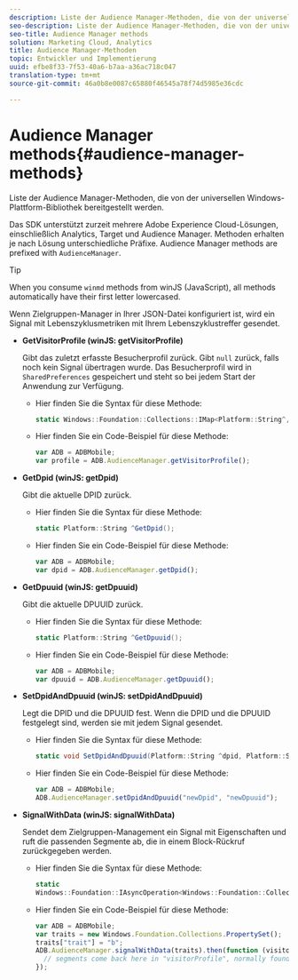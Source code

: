 ```yaml
---
description: Liste der Audience Manager-Methoden, die von der universellen Windows-Plattform-Bibliothek bereitgestellt werden.
seo-description: Liste der Audience Manager-Methoden, die von der universellen Windows-Plattform-Bibliothek bereitgestellt werden.
seo-title: Audience Manager methods
solution: Marketing Cloud, Analytics
title: Audience Manager-Methoden
topic: Entwickler und Implementierung
uuid: efbe8f33-7f53-40a6-b7aa-a36ac718c047
translation-type: tm+mt
source-git-commit: 46a0b8e0087c65880f46545a78f74d5985e36cdc

---
```



# Audience Manager methods{#audience-manager-methods}

Liste der Audience Manager-Methoden, die von der universellen Windows-Plattform-Bibliothek bereitgestellt werden.

Das SDK unterstützt zurzeit mehrere Adobe Experience Cloud-Lösungen, einschließlich Analytics, Target und Audience Manager. Methoden erhalten je nach Lösung unterschiedliche Präfixe. Audience Manager methods are prefixed with `AudienceManager`.

>[!TIP]
>
>When you consume `winmd` methods from winJS (JavaScript), all methods automatically have their first letter lowercased.

Wenn Zielgruppen-Manager in Ihrer JSON-Datei konfiguriert ist, wird ein Signal mit Lebenszyklusmetriken mit Ihrem Lebenszyklustreffer gesendet.

* **GetVisitorProfile (winJS: getVisitorProfile)**

   Gibt das zuletzt erfasste Besucherprofil zurück. Gibt `null` zurück, falls noch kein Signal übertragen wurde. Das Besucherprofil wird in `SharedPreferences` gespeichert und steht so bei jedem Start der Anwendung zur Verfügung.

   * Hier finden Sie die Syntax für diese Methode:

      ```csharp
      static Windows::Foundation::Collections::IMap<Platform::String^,Platform::Object^> ^GetVisitorProfile();
      ```

   * Hier finden Sie ein Code-Beispiel für diese Methode:

      ```js
      var ADB = ADBMobile; 
      var profile = ADB.AudienceManager.getVisitorProfile();
      ```

* **GetDpid (winJS: getDpid)**

   Gibt die aktuelle DPID zurück.

   * Hier finden Sie die Syntax für diese Methode:

      ```csharp
      static Platform::String ^GetDpid();
      ```

   * Hier finden Sie ein Code-Beispiel für diese Methode:

      ```js
      var ADB = ADBMobile;
      var dpid = ADB.AudienceManager.getDpid(); 
      ```

* **GetDpuuid (winJS: getDpuuid)**

   Gibt die aktuelle DPUUID zurück.

   * Hier finden Sie die Syntax für diese Methode:

      ```csharp
      static Platform::String ^GetDpuuid();
      ```

   * Hier finden Sie ein Code-Beispiel für diese Methode:

      ```js
      var ADB = ADBMobile; 
      var dpuuid = ADB.AudienceManager.getDpuuid();
      ```

* **SetDpidAndDpuuid (winJS: setDpidAndDpuuid)**

   Legt die DPID und die DPUUID fest. Wenn die DPID und die DPUUID festgelegt sind, werden sie mit jedem Signal gesendet.

   * Hier finden Sie die Syntax für diese Methode:

      ```csharp
      static void SetDpidAndDpuuid(Platform::String ^dpid, Platform::String ^dpuuid);
      ```

   * Hier finden Sie ein Code-Beispiel für diese Methode:

      ```js
      var ADB = ADBMobile; 
      ADB.AudienceManager.setDpidAndDpuuid("newDpid", "newDpuuid");
      ```

* **SignalWithData (winJS: signalWithData)**

   Sendet dem Zielgruppen-Management ein Signal mit Eigenschaften und ruft die passenden Segmente ab, die in einem Block-Rückruf zurückgegeben werden.

   * Hier finden Sie die Syntax für diese Methode:

      ```csharp
      static 
      Windows::Foundation::IAsyncOperation<Windows::Foundation::Collections::IMap<Platform::String^, Platform::Object^> ^> ^SignalWithData(Windows::Foundation::Collections::IMap<Platform::String^,Platform::Object> ^data);
      ```

   * Hier finden Sie ein Code-Beispiel für diese Methode:

      ```js
      var ADB = ADBMobile;
      var traits = new Windows.Foundation.Collections.PropertySet(); 
      traits["trait"] = "b";
      ADB.AudienceManager.signalWithData(traits).then(function (visitorProfile) { 
        // segments come back here in "visitorProfile", normally found in the "segs" object of your json 
      }); 
      
